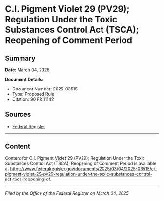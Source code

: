 # C.I. Pigment Violet 29 (PV29); Regulation Under the Toxic Substances Control Act (TSCA); Reopening of Comment Period

## Summary

**Date:** March 04, 2025

**Document Details:**
- Document Number: 2025-03515
- Type: Proposed Rule
- Citation: 90 FR 11142

## Sources
- [Federal Register](https://www.federalregister.gov/documents/2025/03/04/2025-03515/ci-pigment-violet-29-pv29-regulation-under-the-toxic-substances-control-act-tsca-reopening-of)

---

## Content

Content for C.I. Pigment Violet 29 (PV29); Regulation Under the Toxic Substances Control Act (TSCA); Reopening of Comment Period is available at https://www.federalregister.gov/documents/2025/03/04/2025-03515/ci-pigment-violet-29-pv29-regulation-under-the-toxic-substances-control-act-tsca-reopening-of.

---

*Filed by the Office of the Federal Register on March 04, 2025*
